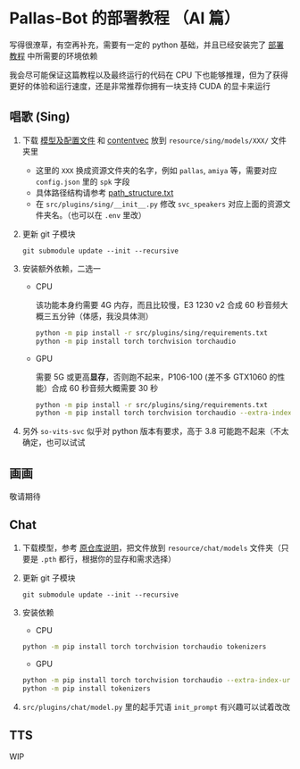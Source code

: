 # Pallas-Bot 的部署教程 （AI 篇）

写得很潦草，有空再补充，需要有一定的 python 基础，并且已经安装完了 [部署教程](Deployment.md) 中所需要的环境依赖

我会尽可能保证这篇教程以及最终运行的代码在 CPU 下也能够推理，但为了获得更好的体验和运行速度，还是非常推荐你拥有一块支持 CUDA 的显卡来运行

## 唱歌 (Sing)

1. 下载 [模型及配置文件](https://huggingface.co/MistEO/Pallas-Bot/tree/main/so-vits-svc/4.0) 和 [contentvec](https://ibm.box.com/s/z1wgl1stco8ffooyatzdwsqn2psd9lrr) 放到 `resource/sing/models/XXX/` 文件夹里  

    - 这里的 `XXX` 换成资源文件夹的名字，例如 `pallas`, `amiya` 等，需要对应 `config.json` 里的 `spk` 字段
    - 具体路径结构请参考 [path_structure.txt](https://github.com/MistEO/Pallas-Bot/blob/master/resource/sing/models/path_structure.txt)
    - 在 `src/plugins/sing/__init__.py` 修改 `svc_speakers` 对应上面的资源文件夹名。（也可以在 `.env` 里改）

2. 更新 git 子模块

    ```
    git submodule update --init --recursive
    ```

3. 安装额外依赖，二选一

    - CPU  

        该功能本身约需要 4G 内存，而且比较慢，E3 1230 v2 合成 60 秒音频大概三五分钟（体感，我没具体测）

        ```bash
        python -m pip install -r src/plugins/sing/requirements.txt
        python -m pip install torch torchvision torchaudio
        ```

    - GPU  

        需要 5G 或更高**显存**，否则跑不起来，P106-100 (差不多 GTX1060 的性能）合成 60 秒音频大概需要 30 秒

        ```bash
        python -m pip install -r src/plugins/sing/requirements.txt
        python -m pip install torch torchvision torchaudio --extra-index-url https://download.pytorch.org/whl/cu117
        ```

4. 另外 `so-vits-svc` 似乎对 python 版本有要求，高于 3.8 可能跑不起来（不太确定，也可以试试

## 画画

敬请期待

## Chat

1. 下载模型，参考 [原仓库说明](https://github.com/BlinkDL/ChatRWKV#%E4%B8%AD%E6%96%87%E6%A8%A1%E5%9E%8B)，把文件放到 `resource/chat/models` 文件夹（只要是 `.pth` 都行，根据你的显存和需求选择）
2. 更新 git 子模块

    ```
    git submodule update --init --recursive
    ```

3. 安装依赖

    - CPU

    ```bash
    python -m pip install torch torchvision torchaudio tokenizers
    ```

    - GPU
    
    ```bash
    python -m pip install torch torchvision torchaudio --extra-index-url https://download.pytorch.org/whl/cu117
    python -m pip install tokenizers
    ```

4. `src/plugins/chat/model.py` 里的起手咒语 `init_prompt` 有兴趣可以试着改改

## TTS

WIP

